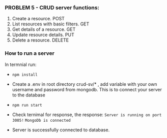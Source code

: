 ### PROBLEM 5 - CRUD server functions:
1. Create a resource. POST
2. List resources with basic filters. GET
3. Get details of a resource. GET
4. Update resource details. PUT
5. Delete a resource. DELETE

### How to run a server
In termnial run:
- ```npm install```

- Create a .env in root directory crud-sv/* , add variable with your own username and password from mongodb.
This is to connect your server to the database

- ```npm run start```

- Check ternimal for response, the response:
    ```Server is running on port 3005!```
    ```MongoDb is connected```

- Server is successfully connected to database.